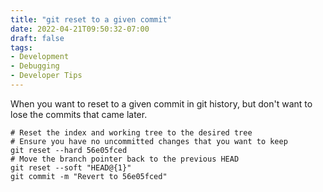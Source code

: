 ```yaml
---
title: "git reset to a given commit"
date: 2022-04-21T09:50:32-07:00
draft: false
tags:
- Development
- Debugging
- Developer Tips
---
```


When you want to reset to a given commit in git history, but don't want to lose the commits that came later.

```shell
# Reset the index and working tree to the desired tree
# Ensure you have no uncommitted changes that you want to keep
git reset --hard 56e05fced
# Move the branch pointer back to the previous HEAD
git reset --soft "HEAD@{1}"
git commit -m "Revert to 56e05fced"
```